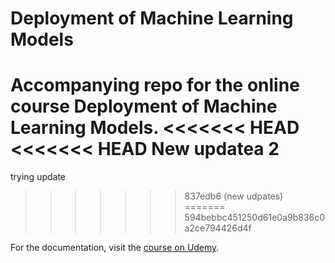 # Deployment of Machine Learning Models
Accompanying repo for the online course Deployment of Machine Learning Models.
<<<<<<< HEAD
<<<<<<< HEAD
New updatea 2
=======
trying update
>>>>>>> 837edb6 (new udpates)
=======
>>>>>>> 594bebbc451250d61e0a9b836c0a2ce794426d4f

For the documentation, visit the [course on Udemy](https://www.udemy.com/deployment-of-machine-learning-models/?couponCode=TIDREPO).
